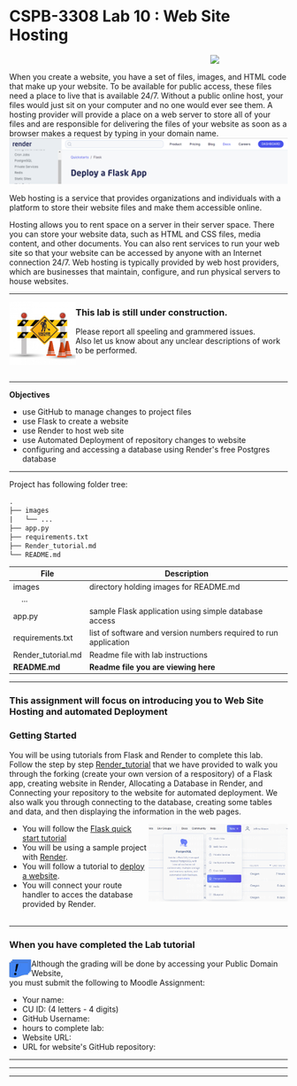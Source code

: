 # CSPB-3308  Lab 10 :  Web Site Hosting
<figure width=100%>
  <IMG SRC="https://www.colorado.edu/cs/profiles/express/themes/cuspirit/logo.png" WIDTH=100 ALIGN="right">
</figure>
<br>
    
    
When you create a website, you have a set of files, images, and HTML code that make up your website. To be available for public access, these files need a place to live that is available 24/7. Without a public online host, your files would just sit on your computer and no one would ever see them. A hosting provider will provide a place on a web server to store all of your files and are responsible for delivering the files of your website as soon as a browser makes a request by typing in your domain name.
<img src="images/render_dash_link.png">
   
Web hosting is a service that provides organizations and individuals 
with a platform to store their website files and make them accessible online. 

Hosting allows you to rent space on a server in their server space.
There you can store your website data, such as HTML and CSS files, media content, and other documents.
You can also rent services to run your web site so that your website can be accessed by anyone with an Internet connection 24/7.
Web hosting is typically provided by web host providers, which are businesses that maintain, configure, and run physical servers to house websites.

<hr>
    
<img src="images/construction-set-icon.jpg" alt="Under Construction" WIDTH=120 ALIGN="left" />

### This lab is still under construction.  
 
 Please report all speeling and grammered issues.<br>
 Also let us know about any unclear descriptions of work to be performed. 
 <br><br><br>
<hr>    

**Objectives**
	
* use GitHub to manage changes to project files
* use Flask to create a website
* use Render to host web site
* use Automated Deployment of repository changes to website
* configuring and accessing a database using Render's free Postgres database

<hr>

Project has following folder tree:
```
.  
├── images  
|   └── ...  
├── app.py
├── requirements.txt
├── Render_tutorial.md
└── README.md  
```

| File | Description |
|---|---|
| images                  | directory holding images for README.md |
| &nbsp;&nbsp;&nbsp;&nbsp;...        |  |
| app.py        | sample Flask application using simple database access |
| requirements.txt        | list of software and version numbers required to run application |
| Render_tutorial.md      | Readme file with lab instructions |
| __README.md__           | __Readme file you are viewing here__ |

<hr>

### This assignment will focus on introducing  you to Web Site Hosting and automated Deployment

### Getting Started

You will be using tutorials from Flask and Render to complete this lab.
Follow the step by step [Render_tutorial](Render_tutorial.md) that we have provided to walk you through the forking (create your own version of a respository) of a Flask app, creating website in Render, Allocating a Database in Render, and Connecting your repository to the website for automated deployment.  We also walk you through connecting to the database, creating some tables and data, and then displaying the information in the web pages.

<IMG SRC="images/postgres_render.png" WIDTH=50% ALIGN="right">
    
* You will follow the [Flask quick start tutorial](http://flask.pocoo.org/docs/1.0/quickstart/#a-minimal-application)
* You will be using a sample project with [Render](https://render.com).
* You will follow a tutorial to [deploy a website](https://render.com/docs/deploy-flask).
* You will connect your route handler to acces the database provided by Render.
<br><br>    

<hr>
    
### When you have completed the Lab tutorial

<img src="images/deliverable.png" alt="Deliverable Item" WIDTH=40 ALIGN="left" />
Although the grading will be done by accessing your Public Domain Website, <br>
you must submit the following to Moodle Assignment:

* Your name:
* CU ID: (4 letters - 4 digits)
* GitHub Username:
* hours to complete lab:
* Website URL:
* URL for website's GitHub repository:

<hr><hr><hr>